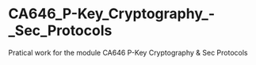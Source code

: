 # CA646_P-Key_Cryptography_-_Sec_Protocols
Pratical work for the module CA646 P-Key Cryptography &amp; Sec Protocols
